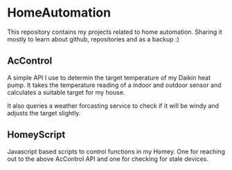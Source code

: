 # HomeAutomation
This repository contains my projects related to home automation.
Sharing it mostly to learn about github, repositories and as a backup :)

## AcControl
A simple API I use to determin the target temperature of my Daikin heat pump.
It takes the temperature reading of a indoor and outdoor sensor and calculates a suitable target for my house.

It also queries a weather forcasting service to check if it will be windy and adjusts the target slightly.


## HomeyScript
Javascript based scripts to control functions in my Homey. 
One for reaching out to the above AcControl API and one for checking for stale devices.
